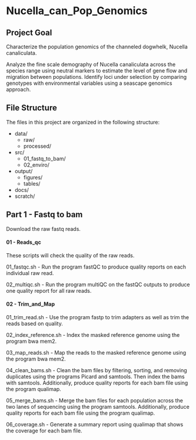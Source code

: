 # Nucella_can_Pop_Genomics

## Project Goal

Characterize the population genomics of the channeled dogwhelk, Nucella canaliculata. 

Analyze the fine scale demography of Nucella canaliculata across the species range using neutral markers to estimate the level of gene flow and migration between populations. Identify loci under selection by comparing genotypes with environmental variables using a seascape genomics approach.

## File Structure

The files in this project are organized in the following structure:
 - data/
     - raw/
     - processed/
 - src/
    - 01_fastq_to_bam/
    - 02_enviro/
 - output/
     - figures/
     - tables/
 - docs/
 - scratch/


## Part 1 - Fastq to bam

Download the raw fastq reads. 

#### 01 - Reads_qc

These scripts will check the quality of the raw reads.

01_fastqc.sh - Run the program fastQC to produce quality reports on each individual raw read.  

02_multiqc.sh - Run the program multiQC on the fastQC outputs to produce one quality report for all raw reads.

#### 02 - Trim_and_Map

01_trim_read.sh - Use the program fastp to trim adapters as well as trim the reads based on quality.

02_index_reference.sh - Index the masked reference genome using the program bwa mem2. 

03_map_reads.sh - Map the reads to the masked reference genome using the program bwa mem2.

04_clean_bams.sh - Clean the bam files by filtering, sorting, and removing duplicates using the programs Picard and samtools. Then index the bams with samtools. Additionally, produce quality reports for each bam file using the program qualimap. 

05_merge_bams.sh - Merge the bam files for each population across the two lanes of sequencing using the program samtools. Additionally, produce quality reports for each bam file using the program qualimap.

06_coverage.sh - Generate a summary report using qualimap that shows the coverage for each bam file.
